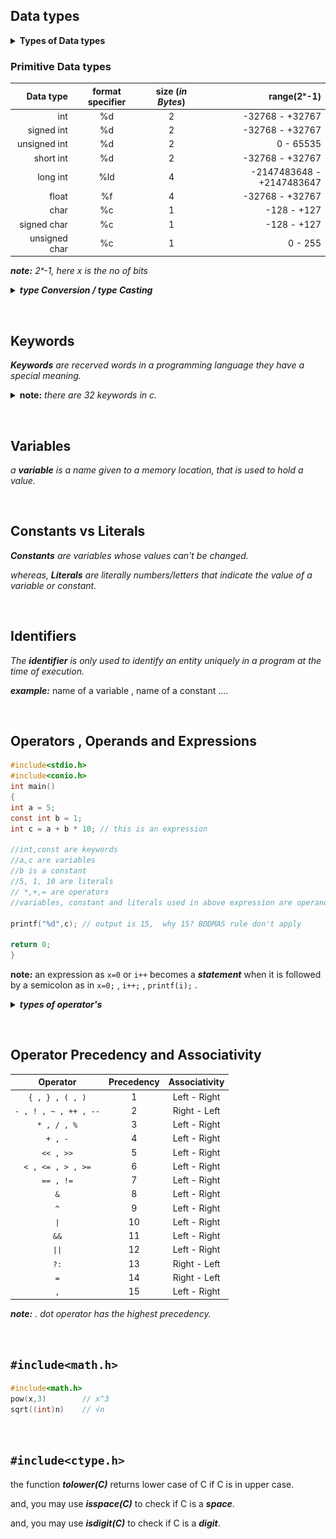 
## Data types
<details>
 <summary> 
  <b>Types of Data types </b>
 </summary>
 <p>
  
  ### ***Primitive Data types***
  *data type provided by a programming language as a basic building block.*
  <br/>ex: int, char, float
  
  ### ***Derived Data types***
  *those that are defined in terms of other data types.*
  <br/>ex: array, function, pointer
  
  ### ***user defined Data types***
  *those which are developed by programmers by making use primitive and/or derived data types*
  <br/>ex: class, struct, union, enum
  
  ### ***Abstract Data types***
  ex: stack, queue, Linked-list
 </p>
</details>

### Primitive Data types

  | Data type | format specifier | size (_in Bytes_) | range(2ˣ-1)  |
  | ---:      |   :---:          | :---:             |          ---:|
  |int        | %d               | 2                 | -32768  -  +32767|
  |signed int | %d               | 2                 | -32768  -  +32767|
  |unsigned int | %d             | 2                 | 0  -  65535|
  |short int  | %d               | 2                 | -32768  -  +32767|
  |long int   | %ld              | 4                 | -2147483648  -  +2147483647|
  |float      | %f               | 4                 | -32768  -  +32767|
  |char       | %c               | 1                 | -128  -  +127|
  |signed char| %c               | 1                 | -128  -  +127|
  |unsigned char| %c             | 1                 | 0  -  255|
  
  _**note:** 2ˣ-1, here x is the no of bits_ 

<details>
 <summary> <b><em> type Conversion / type Casting </em></b> </summary>
 <p>

  ### ***1. Implicit***
  *automatically done by compiler.*
  
  ### ***2. Explicit***
  _when specified by programer_ <br/>
  ***example:***
  ```C
  int d;
  Char b = 'a';
  printf("%d",b); // implicit
  d = (int) b ;   // explicit
  ```
  
  ***explanation:*** _d will be having the ASCII value of b i.e d="98" and output will be 98 ._
  
 </p>
</details>


&nbsp;

## Keywords 
_**Keywords** are recerved words in a programming language they have a special meaning._
<details>
 <summary><b>note:</b> <em>there are 32 keywords in c.</em></summary>
 <div align="center">
  <img src="C-Keywords-1.1.png">
 </div>
</details>

&nbsp;

## Variables 
_a **variable** is a name given to a memory location, that is used to hold a value._


&nbsp;

## Constants vs Literals
_**Constants** are variables whose values can't be changed._

_whereas, **Literals** are literally numbers/letters that indicate the value of a variable or constant._


&nbsp;

## Identifiers 
_The **identifier** is only used to identify an entity uniquely in a program at the time of execution._

***example:*** name of a variable , name of a constant ....

&nbsp;

## Operators , Operands and Expressions
```C
#include<stdio.h>
#include<conio.h>
int main()
{
int a = 5;
const int b = 1;
int c = a + b * 10; // this is an expression

//int,const are keywords
//a,c are variables 
//b is a constant
//5, 1, 10 are literals
// *,+,= are operators
//variables, constant and literals used in above expression are operands. 

printf("%d",c); // output is 15,  why 15? BODMAS rule don't apply 

return 0;
}
```
**note:** an expression as ``x=0`` or ``i++`` becomes a ***statement***  when it is followed by a semicolon as in ``x=0;`` , ``i++;`` , ``printf(i);`` .

<details>
 <summary> <b><em> types of operator's </em></b></summary>
 <p>
  
  <ol>
   <li>
   <details>
    <summary> <b> Unary operators </b> </summary>
   <p>
    
   #### ***1. Unary minus ( - )***
   -(a)  = -a
   <br/>-(-a) = +a

   #### ***2. increment / decrement (++/--)***
   ***Increment ++***
    The increment operator increases the numeric value of its operand by 1. 
    <br/>
    When placed before the operand, it’ll return the incremented value. 
    <br/>
    When placed after it, it’ll return the original value and then increments the operand.
    
   ***Decrement --***
    The decrement operator decreases the numeric value of its operand by 1. 
    <br/>
    When placed before the operand, it’ll return the decremented value. 
    <br/>
    When placed after the operand, it’ll return the original value and then decrements the operand.
   
   ***example:***
   ```C
   print(a++);     // print a then increment 
   print(++a);     // increment then print a
   print(a--);     // print a then decrement
   print(--a);     // decrement then print a
   ```
   
   
   #### ***3. bitwise Complementation***
   ~(14)  = 1
   
   ~(0)   = 1
   
   #### ***4. Logical not ( ! )***
   ***example:***  !a , means not equal to a. 
    
   </p>
   <br/>
  </details>
  
   </li> 
   <li>
    <details>
     <summary> <b>Binary Operator</b> </summary>
    <p>
      
 #### ***1. Arithmetic***
     
 <table>
     <tr>
         <td align=center > <b> operator <b/> </td>
         <td align=center > <b> example <b/> </td>
         <td align=center > <b> answer <b/> </td>
     </tr>
     <tr>
         <td align=center >+</td>
         <td align=center >3 + 2</td>
         <td align=center >5</td>
     </tr>
     <tr>
         <td align=center >-</td>
         <td align=center >3 - 2</td>
         <td align=center >1</td>
     </tr>
     <tr>
         <td align=center > * </td>
         <td align=center >3 * 2</td>
         <td align=center >6</td>
     </tr>
     <tr>
         <td align=center >/</td>
         <td align=center >3 / 2</td>
         <td align=center >1.5</td>
     </tr>
     <tr>
         <td align=center >%</td>
         <td align=center >3 % 2</td>
         <td align=center >1</td>
     </tr>
 </table>
     
 #### ***2. Relational***     
 <table>
     <tr>
         <td align=center > <b> operator <b/> </td>
         <td align=center > <b> description <b/> </td>
     </tr>
     <tr>
         <td align=center >&amp;&amp;</td>
         <td>true, if both operands are true</td>
     </tr>
     <tr>
         <td align=center > || </td>
         <td>true, if either one is true</td>
     </tr>
 </table>
     
 #### ***3. Logical***
 <table>
     <tr>
         <td align=center > <b> operator <b/> </td>
         <td align=center > <b> description <b/> </td>
     </tr>
     <tr>
         <td align=center >&amp;&amp;</td>
         <td>true, if both operands are true</td>
     </tr>
     <tr>
         <td align=center > || </td>
         <td>true, if either one is true</td>
     </tr>
 </table>
      
***note:***  **" ! "**  is used as unary operator and is a logical operator, ex: !a  .
     
#### ***4. Bitwise operators***
<ul type=disc>
 <li> only used for integer values.</li>
 <li> firstly break the number(integer value) into its binary.</li>
</ul>

<br/>
     
<table>
     <tr>
         <td align=center > <b> operator <b/> </td>
         <td align=center > <b> description <b/> </td>
         <td align=center > <b> operator <b/> </td>
         <td align=center > <b> description <b/> </td>
     </tr>
     <tr>
         <td align=center >&amp;</td>
         <td align=center >12 &amp; 6</td>
         <td align=center >```&lt;&lt;```</td>
         <td align=center >```5 &lt;&lt; 6```</td>
     </tr>
     <tr>
         <td align=center ></td>
         <td align=center >1100 &amp; 0110</td>
         <td align=center ></td>
         <td align=center >```101&lt;&lt;6```</td>
     </tr>
     <tr>
         <td align=center ></td>
         <td align=center >0100</td>
         <td align=center ></td>
         <td align=center >101000000</td>
     </tr>
     <tr>
         <td></td>
         <td>= 4</td>
         <td></td>
         <td>= 320</td>
     </tr>
     <tr>
         <td align=center > | </td>
         <td align=center >12 | 6</td>
         <td align=center >```&gt;&gt;```</td>
         <td align=center >```13 &gt;&gt; 3```</td>
     </tr>
     <tr>
         <td align=center ></td>
         <td align=center >1100  | 0110</td>
         <td align=center ></td>
         <td align=center >```1101&gt;&gt;3```</td>
     </tr>
     <tr>
         <td align=center ></td>
         <td align=center >1111</td>
         <td align=center ></td>
         <td align=center >1</td>
     </tr>
     <tr>
         <td></td>
         <td>= 15</td>
         <td></td>
         <td>= 1</td>
     </tr>
     <tr>
         <td align=center >^ ("XOR")</td>
         <td align=center >13 ^ 10</td>
         <td align=center ></td>
         <td align=center ></td>
     </tr>
     <tr>
         <td align=center ></td>
         <td align=center >1101^1010</td>
         <td align=center ></td>
         <td align=center ></td>
     </tr>
     <tr>
         <td align=center ></td>
         <td align=center >0111</td>
         <td align=center ></td>
         <td align=center ></td>
     </tr>
     <tr>
         <td align=center ></td>
         <td align=center >= 7</td>
         <td align=center ></td>
         <td align=center ></td>
     </tr>
 </table>
      
#### table for Logical and Bitwise operators
 <table>
     <tr>
         <td align=center > <b> a </b> </td>
         <td align=center > <b> b <b/> </td>
         <td align=center > <b> a&amp;&amp;b , a&amp;b <b/> </td>
         <td align=center > <b> a || b , a | b <b/> </td>
         <td align=center > <b> a^b <b/> </td>
         <td align=center > <b> !a <b/> </td>
         <td align=center > <b> ~b <b/> </td>
     </tr>
     <tr>
         <td align=center >0</td>
         <td align=center >0</td>
         <td align=center >0</td>
         <td align=center >0</td>
         <td align=center >0</td>
         <td align=center >1</td>
         <td align=center >1</td>
     </tr>
     <tr>
         <td align=center >0</td>
         <td align=center >1</td>
         <td align=center >0</td>
         <td align=center >1</td>
         <td align=center >1</td>
         <td align=center >1</td>
         <td align=center >0</td>
     </tr>
     <tr>
         <td align=center >1</td>
         <td align=center >0</td>
         <td align=center >0</td>
         <td align=center >1</td>
         <td align=center >1</td>
         <td align=center >0</td>
         <td align=center >1</td>
     </tr>
     <tr>
         <td align=center >1</td>
         <td align=center >1</td>
         <td align=center >1</td>
         <td align=center >1</td>
         <td align=center >0</td>
         <td align=center >0</td>
         <td align=center >0</td>
     </tr>
 </table>
       
</p>
</details>
</li>
</ol>

&nbsp;

### Ternary operator (?:) "Conditional Operator" 
***syntax:***
```C
n = ((Condition)? value1: value2);
```

_n will get value1 if codition evaluate to true else n will get value2_.
 
&nbsp;

### Assignment operator
```C
i=i+2
i+=2    //same effect as above
x*=y+2
x=x*(y+2) //same effect as above
```

applicable for  +,-,*,/,%,>>,<<,&,^,\| 


&nbsp;

### Comma Operator ( , )
***example:*** 
```C
int a=2, b=4;
```
- evaluated from left to right. returns the rightmost value. 
- this operator has the lowest precedence.
- its important to use ( ) when used in expression.

***example:*** 
```C
sum = ( a=2, b=4 , a+b) ; // sum = 6
```
- this operator is used in for loop also.

***example:*** 
```C
for(i=0, j=9; i!=j; i++, j--);
```
                   
</details>

&nbsp;

## Operator Precedency and Associativity
| Operator                  | Precedency | Associativity |
|:---:                      |:---:       |:---:          |
|```{ , } , ( , )```        |     1      |  Left - Right |
|```- , ! , ~ , ++ , --```  |     2      |  Right - Left |
|```* , / , %```            |     3      |  Left - Right |
|```+ , -```                |     4      |  Left - Right |
|```<< , >>```              |     5      |  Left - Right |
|```< , <= , > , >=```      |     6      |  Left - Right |
|```== , !=```              |     7      |  Left - Right |
|```&```                    |     8      |  Left - Right |
|```^```                    |     9      |  Left - Right |
|  ```\|```                 |     10     |  Left - Right |
|```&&```                   |     11     |  Left - Right |
|  ```\|\|```               |     12     |  Left - Right |
|```?:```                   |     13     |  Right - Left |
|```=```                    |     14     |  Right - Left |
|```,```                    |     15     |  Left - Right |

***note:*** *.* _dot operator has the highest precedency._


&nbsp;
  
## ```#include<math.h>```
```C
#include<math.h>
pow(x,3)        // x^3
sqrt((int)n)    // √n 
```


&nbsp;

##  ```#include<ctype.h>```
the function ***tolower(C)*** returns lower case of C if C is in upper case.

and, you may use ***isspace(C)*** to check if C is a ***space***.

and, you may use ***isdigit(C)*** to check if C is a ***digit***.
